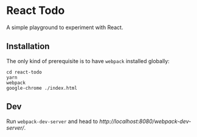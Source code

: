 # React Todo

A simple playground to experiment with React.

## Installation

The only kind of prerequisite is to have `webpack` installed globally:

```
cd react-todo
yarn
webpack
google-chrome ./index.html
```

## Dev

Run `webpack-dev-server` and head to *http://localhost:8080/webpack-dev-server/*.

